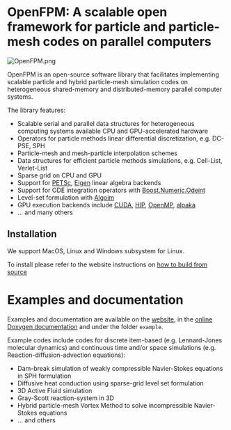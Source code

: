 # OpenFPM: A scalable open framework for particle and particle-mesh codes on parallel computers
![OpenFPM.png](OpenFPM.png)

OpenFPM is an open-source software library that facilitates implementing scalable particle and hybrid particle-mesh simulation codes on heterogeneous shared-memory and distributed-memory parallel computer systems.

The library features:

* Scalable serial and parallel data structures for heterogeneous computing systems available CPU and GPU-accelerated hardware
* Operators for particle methods linear differential discretization, e.g. DC-PSE, SPH
* Particle-mesh and mesh-particle interpolation schemes
* Data structures for efficient particle methods simulations, e.g. Cell-List, Verlet-List
* Sparse grid on CPU and GPU
* Support for [PETSc](https://petsc.org/), [Eigen](https://eigen.tuxfamily.org/index.php) linear algebra backends
* Support for ODE integration operators with [Boost.Numeric.Odeint](https://www.boost.org/doc/libs/1_82_0/libs/numeric/odeint/doc/html/index.html)
* Level-set formulation with [Algoim](https://algoim.github.io)
* GPU execution backends include [CUDA](https://developer.nvidia.com/cuda-toolkit), [HIP](https://rocm.docs.amd.com/projects/HIP/en/latest/), [OpenMP](https://www.openmp.org/), [alpaka](https://alpaka.readthedocs.io/en/latest/)
* ... and many others

## Installation
We support MacOS, Linux and Windows subsystem for Linux.

To install please refer to the website instructions on [how to build from source](http://openfpm.mpi-cbg.de/building/)

# Examples and documentation

Examples and documentation are available on the [website](http://openfpm.mpi-cbg.de/news/), in the [online Doxygen documentation](http://ppmcore.mpi-cbg.de/doxygen/openfpm/index.html) and under the folder `example`. 

Example codes include codes for discrete item-based (e.g. Lennard-Jones molecular dynamics) and continuous time and/or space simulations (e.g. Reaction-diffusion-advection equations):

* Dam-break simulation of weakly compressible Navier-Stokes equations in SPH formulation
* Diffusive heat conduction using sparse-grid level set formulation
* 3D Active Fluid simulation
* Gray-Scott reaction-system in 3D
* Hybrid particle-mesh Vortex Method to solve incompressible Navier-Stokes equations
* ... and others

